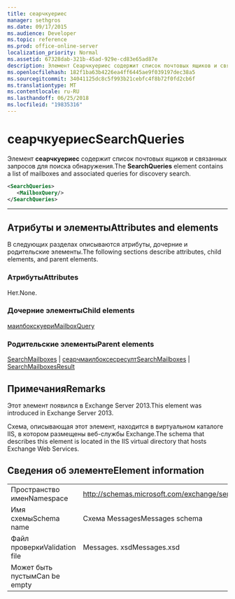 ```yaml
---
title: сеарчкуериес
manager: sethgros
ms.date: 09/17/2015
ms.audience: Developer
ms.topic: reference
ms.prod: office-online-server
localization_priority: Normal
ms.assetid: 67328dab-321b-45ad-929e-cd83e65ad87e
description: Элемент Сеарчкуериес содержит список почтовых ящиков и связанных запросов для поиска обнаружения.
ms.openlocfilehash: 182f1ba63b4226ea4ff6445ae9f039197dec38a5
ms.sourcegitcommit: 34041125dc8c5f993b21cebfc4f8b72f0fd2cb6f
ms.translationtype: MT
ms.contentlocale: ru-RU
ms.lasthandoff: 06/25/2018
ms.locfileid: "19835316"
---
```

# <a name="searchqueries"></a><span data-ttu-id="a7bf4-103">сеарчкуериес</span><span class="sxs-lookup"><span data-stu-id="a7bf4-103">SearchQueries</span></span>

<span data-ttu-id="a7bf4-104">Элемент **сеарчкуериес** содержит список почтовых ящиков и связанных запросов для поиска обнаружения.</span><span class="sxs-lookup"><span data-stu-id="a7bf4-104">The **SearchQueries** element contains a list of mailboxes and associated queries for discovery search.</span></span> 
  
```XML
<SearchQueries>
   <MailboxQuery/>
</SearchQueries>
```

 ****
## <a name="attributes-and-elements"></a><span data-ttu-id="a7bf4-105">Атрибуты и элементы</span><span class="sxs-lookup"><span data-stu-id="a7bf4-105">Attributes and elements</span></span>

<span data-ttu-id="a7bf4-106">В следующих разделах описываются атрибуты, дочерние и родительские элементы.</span><span class="sxs-lookup"><span data-stu-id="a7bf4-106">The following sections describe attributes, child elements, and parent elements.</span></span>
  
### <a name="attributes"></a><span data-ttu-id="a7bf4-107">Атрибуты</span><span class="sxs-lookup"><span data-stu-id="a7bf4-107">Attributes</span></span>

<span data-ttu-id="a7bf4-108">Нет.</span><span class="sxs-lookup"><span data-stu-id="a7bf4-108">None.</span></span>
  
### <a name="child-elements"></a><span data-ttu-id="a7bf4-109">Дочерние элементы</span><span class="sxs-lookup"><span data-stu-id="a7bf4-109">Child elements</span></span>

[<span data-ttu-id="a7bf4-110">маилбокскуери</span><span class="sxs-lookup"><span data-stu-id="a7bf4-110">MailboxQuery</span></span>](mailboxquery.md)
  
### <a name="parent-elements"></a><span data-ttu-id="a7bf4-111">Родительские элементы</span><span class="sxs-lookup"><span data-stu-id="a7bf4-111">Parent elements</span></span>

<span data-ttu-id="a7bf4-112">[SearchMailboxes](searchmailboxes.md) | [сеарчмаилбоксесресулт](searchmailboxesresult.md)</span><span class="sxs-lookup"><span data-stu-id="a7bf4-112">[SearchMailboxes](searchmailboxes.md) | [SearchMailboxesResult](searchmailboxesresult.md)</span></span>
  
## <a name="remarks"></a><span data-ttu-id="a7bf4-113">Примечания</span><span class="sxs-lookup"><span data-stu-id="a7bf4-113">Remarks</span></span>

<span data-ttu-id="a7bf4-114">Этот элемент появился в Exchange Server 2013.</span><span class="sxs-lookup"><span data-stu-id="a7bf4-114">This element was introduced in Exchange Server 2013.</span></span>
  
<span data-ttu-id="a7bf4-115">Схема, описывающая этот элемент, находится в виртуальном каталоге IIS, в котором размещены веб-службы Exchange.</span><span class="sxs-lookup"><span data-stu-id="a7bf4-115">The schema that describes this element is located in the IIS virtual directory that hosts Exchange Web Services.</span></span>
  
## <a name="element-information"></a><span data-ttu-id="a7bf4-116">Сведения об элементе</span><span class="sxs-lookup"><span data-stu-id="a7bf4-116">Element information</span></span>

|||
|:-----|:-----|
|<span data-ttu-id="a7bf4-117">Пространство имен</span><span class="sxs-lookup"><span data-stu-id="a7bf4-117">Namespace</span></span>  <br/> |http://schemas.microsoft.com/exchange/services/2006/messages  <br/> |
|<span data-ttu-id="a7bf4-118">Имя схемы</span><span class="sxs-lookup"><span data-stu-id="a7bf4-118">Schema name</span></span>  <br/> |<span data-ttu-id="a7bf4-119">Схема Messages</span><span class="sxs-lookup"><span data-stu-id="a7bf4-119">Messages schema</span></span>  <br/> |
|<span data-ttu-id="a7bf4-120">Файл проверки</span><span class="sxs-lookup"><span data-stu-id="a7bf4-120">Validation file</span></span>  <br/> |<span data-ttu-id="a7bf4-121">Messages. xsd</span><span class="sxs-lookup"><span data-stu-id="a7bf4-121">Messages.xsd</span></span>  <br/> |
|<span data-ttu-id="a7bf4-122">Может быть пустым</span><span class="sxs-lookup"><span data-stu-id="a7bf4-122">Can be empty</span></span>  <br/> ||
   


